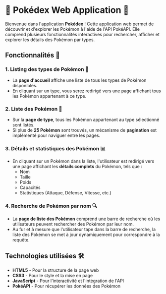 # 🐾 Pokédex Web Application 📱

Bienvenue dans l'application **Pokédex** ! Cette application web permet de découvrir et d'explorer les Pokémon à l'aide de l'API PokéAPI. Elle comprend plusieurs fonctionnalités interactives pour rechercher, afficher et explorer les détails des Pokémon par types.

## Fonctionnalités 🔧

### 1. Listing des types de Pokémon 🧩
- La **page d'accueil** affiche une liste de tous les types de Pokémon disponibles.
- En cliquant sur un type, vous serez redirigé vers une page affichant tous les Pokémon appartenant à ce type.

### 2. Liste des Pokémon 🐉
- Sur la **page de type**, tous les Pokémon appartenant au type sélectionné sont listés.
- Si plus de **25 Pokémon** sont trouvés, un mécanisme de **pagination** est implémenté pour naviguer entre les pages.

### 3. Détails et statistiques des Pokémon 📊
- En cliquant sur un Pokémon dans la liste, l'utilisateur est redirigé vers une page affichant les **détails complets** du Pokémon, tels que :
  - Nom
  - Taille
  - Poids
  - Capacités
  - Statistiques (Attaque, Défense, Vitesse, etc.)
 
### 4. Recherche de Pokémon par nom 🔍
- La **page de liste des Pokémon** comprend une barre de recherche où les utilisateurs peuvent rechercher des Pokémon par leur nom.
- Au fur et à mesure que l'utilisateur tape dans la barre de recherche, la liste des Pokémon se met à jour dynamiquement pour correspondre à la requête.


## Technologies utilisées 🛠️
- **HTML5** - Pour la structure de la page web
- **CSS3** - Pour le style et la mise en page
- **JavaScript** - Pour l'interactivité et l'intégration de l'API
- **PokéAPI** - Pour récupérer les données des Pokémon
